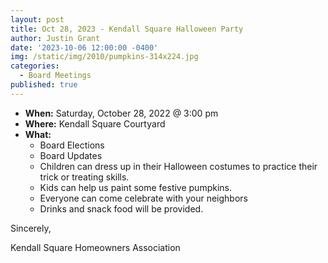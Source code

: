 ```yaml
---
layout: post
title: Oct 28, 2023 - Kendall Square Halloween Party
author: Justin Grant
date: '2023-10-06 12:00:00 -0400'
img: /static/img/2010/pumpkins-314x224.jpg
categories:
  - Board Meetings
published: true
---
```


* **When:** Saturday, October 28, 2022 @ 3:00 pm
* **Where:** Kendall Square Courtyard
* **What:** 
    * Board Elections
    * Board Updates
    * Children can dress up in their Halloween costumes to practice their trick or treating skills.
    * Kids can help us paint some festive pumpkins.
    * Everyone can come celebrate with your neighbors
    * Drinks and snack food will be provided.

Sincerely, 

Kendall Square Homeowners Association
